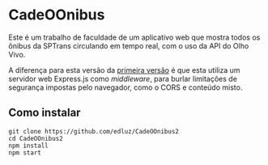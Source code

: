 # CadeOOnibus

Este é um trabalho de faculdade de um aplicativo web que mostra todos os ônibus da SPTrans circulando em tempo real, com o uso da API do Olho Vivo.

A diferença para esta versão da [primeira versão](https://github.com/edluz/CadeOOnibus) é que esta utiliza um servidor web Express.js como *middleware*, para burlar limitações de segurança impostas pelo navegador, como o CORS e conteúdo misto.

## Como instalar

```
git clone https://github.com/edluz/CadeOOnibus2
cd CadeOOnibus2
npm install
npm start
```

